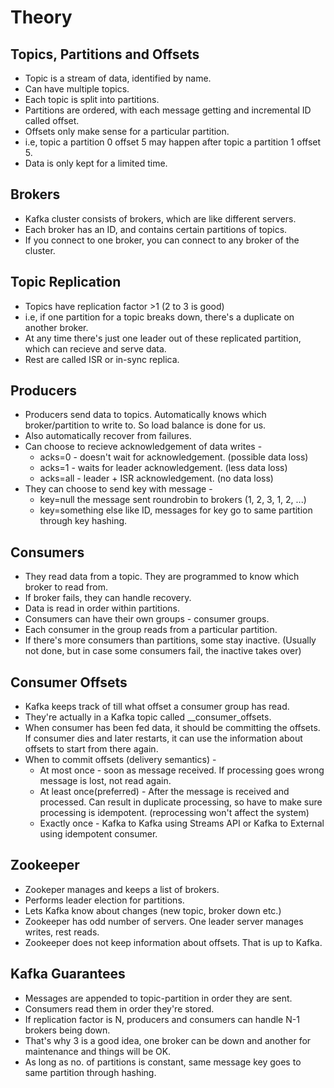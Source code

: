 # Theory

## Topics, Partitions and Offsets

*  Topic is a stream of data, identified by name.
*  Can have multiple topics.
*  Each topic is split into partitions.
*  Partitions are ordered, with each message getting and incremental ID called offset.
*  Offsets only make sense for a particular partition.
*  i.e, topic a partition 0 offset 5 may happen after topic a partition 1 offset 5.
*  Data is only kept for a limited time.


## Brokers

*  Kafka cluster consists of brokers, which are like different servers.
*  Each broker has an ID, and contains certain partitions of topics.
*  If you connect to one broker, you can connect to any broker of the cluster.


## Topic Replication

*  Topics have replication factor >1 (2 to 3 is good)
*  i.e, if one partition for a topic breaks down, there's a duplicate on another broker.
*  At any time there's just one leader out of these replicated partition, which can recieve and serve data.
*  Rest are called ISR or in-sync replica.


## Producers

*  Producers send data to topics. Automatically knows which broker/partition to write to. So load balance is done for us.
*  Also automatically recover from failures.
*  Can choose to recieve acknowledgement of data writes -
   *  acks=0 - doesn't wait for acknowledgement. (possible data loss)
   *  acks=1 - waits for leader acknowledgement. (less data loss)
   *  acks=all - leader + ISR acknowledgement. (no data loss)
*  They can choose to send key with message -
   *  key=null the message sent roundrobin to brokers (1, 2, 3, 1, 2, ...)
   *  key=something else like ID, messages for key go to same partition through key hashing.


## Consumers

*  They read data from a topic. They are programmed to know which broker to read from.
*  If broker fails, they can handle recovery. 
*  Data is read in order within partitions.
*  Consumers can have their own groups - consumer groups.
*  Each consumer in the group reads from a particular partition.
*  If there's more consumers than partitions, some stay inactive. (Usually not done, but in case some consumers fail, the inactive takes over)

## Consumer Offsets

*  Kafka keeps track of till what offset a consumer group has read.
*  They're actually in a Kafka topic called __consumer_offsets.
*  When consumer has been fed data, it should be committing the offsets. If consumer dies and later restarts, it can use the information about offsets to start from there again.
*  When to commit offsets (delivery semantics) -
   *  At most once - soon as message received. If processing goes wrong message is lost, not read again.
   *  At least once(preferred) - After the message is received and processed. Can result in duplicate processing, so have to make sure processing is idempotent. (reprocessing won't affect the system)
   *  Exactly once - Kafka to Kafka using Streams API or Kafka to External using idempotent consumer.

## Zookeeper

*  Zookeper manages and keeps a list of brokers.
*  Performs leader election for partitions.
*  Lets Kafka know about changes (new topic, broker down etc.)
*  Zookeeper has odd number of servers. One leader server manages writes, rest reads.
*  Zookeeper does not keep information about offsets. That is up to Kafka.


## Kafka Guarantees

*  Messages are appended to topic-partition in order they are sent.
*  Consumers read them in order they're stored.
*  If replication factor is N, producers and consumers can handle N-1 brokers being down.
*  That's why 3 is a good idea, one broker can be down and another for maintenance and things will be OK.
*  As long as no. of partitions is constant, same message key goes to same partition through hashing.


